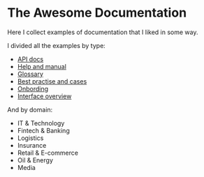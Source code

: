 # The Awesome Documentation

Here I collect examples of documentation that I liked in some way.

I divided all the examples by type:
  * [API docs](api-docs.md)
  * [Help and manual](help-and-manual.md)
  * [Glossary](glossary.md)
  * [Best practise and cases](best-practise-and-cases.md)
  * [Onbording](onbording.md)
  * [Interface overview](interface-overview.md)
  

And by domain:
 * IT & Technology
 * Fintech & Banking
 * Logistics
 * Insurance
 * Retail & E-commerce
 * Oil & Energy
 * Media

